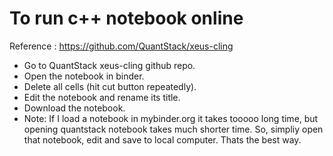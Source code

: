  # To run c++ notebook online
Reference : https://github.com/QuantStack/xeus-cling  
- Go to QuantStack xeus-cling github repo.
- Open the notebook in binder.
- Delete all cells (hit cut button repeatedly).
- Edit the notebook and rename its title.
- Download the notebook.
- Note: If I load a notebook in mybinder.org it takes tooooo long time, but opening quantstack notebook takes much shorter time.
  So, simpliy open that notebook, edit and save to local computer. Thats the best way.

